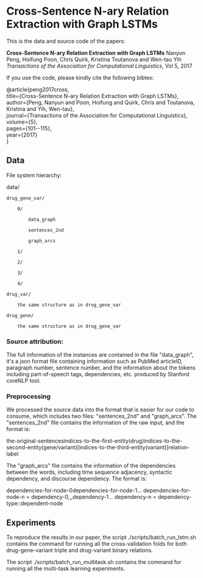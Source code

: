 # Cross-Sentence N-ary Relation Extraction with Graph LSTMs 

This is the data and source code of the papers:

**Cross-Sentence N-ary Relation Extraction with Graph LSTMs**
Nanyun Peng, Hoifung Poon, Chris Quirk, Kristina Toutanova and Wen-tau Yih 
*Transactions of the Association for Computational Linguistics*, Vol 5, 2017

If you use the code, please kindly cite the following bibtex:

@article{peng2017cross,  
  title={Cross-Sentence N-ary Relation Extraction with Graph LSTMs},  
  author={Peng, Nanyun and Poon, Hoifung and Quirk, Chris and Toutanova, Kristina and Yih, Wen-tau},  
  journal={Transactions of the Association for Computational Linguistics},  
  volume={5},  
  pages={101--115},  
  year={2017}  
}  

## Data
File system hierarchy:  

data/    

    drug_gene_var/    

        0/    

            data_graph    

            sentences_2nd   
 
            graph_arcs    

        1/    

        2/    

        3/    

        4/    

    drug_var/   
 
        the same structure as in drug_gene_var    

    drug_gene/   
 
        the same structure as in drug_gene_var    


### Source attribution: 
The full information of the instances are contained in the file "data_graph", it's a json format file containing information such as PubMed articleID, paragraph number, sentence number, and the information about the tokens including part-of-speech tags, dependencies, etc. produced by Stanford coreNLP tool. 

### Preprocessing
We processed the source data into the format that is easier for our code to consume, which includes two files: "sentences_2nd" and "graph_arcs". The "sentences_2nd" file contains the information of the raw input, and the format is:

the-original-sentences<TAB>indices-to-the-first-entity(drug)<TAB>indices-to-the-second-entity(gene/variant)[<TAB>indices-to-the-third-entity(variant)]<TAB>relation-label   

The "graph_arcs" file contains the information of the dependencies between the words, including time sequence adjacency, syntactic dependency, and discourse dependency. The format is:

dependencies-for-node-0<WHITESPACE>dependencies-for-node-1... 
dependencies-for-node-n = dependency-0,,,dependency-1... 
dependency-n = dependency-type::dependent-node 

## Experiments
To reproduce the results in our paper, the script ./scripts/batch_run_lstm.sh contains the command for running all the cross-validation folds for both drug-gene-variant triple and drug-variant binary relations.

The script ./scripts/batch_run_multitask.sh contains the command for running all the multi-task learning experiments.
